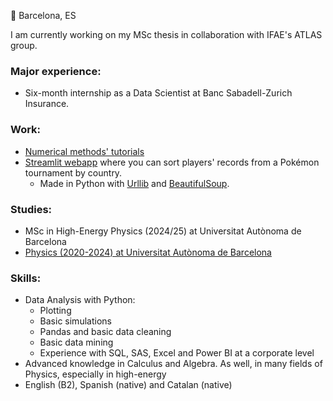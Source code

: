:round_pushpin: Barcelona, ES

I am currently working on my MSc thesis in collaboration with IFAE's ATLAS group.

### Major experience:
- Six-month internship as a Data Scientist at Banc Sabadell-Zurich Insurance.

 ### Work:
- [Numerical methods' tutorials](https://www.kaggle.com/code/carlosherreravzquez/calculating-pi-with-rice-mc-tutorial)
- [Streamlit webapp](https://lentejas1-vgc-records-main-x631ba.streamlit.app/) where you can sort players' records from a Pokémon tournament by country.
  - Made in Python with [Urllib](https://github.com/python/cpython/tree/3.11/Lib/urllib/) and [BeautifulSoup](https://www.crummy.com/software/BeautifulSoup/).

### Studies:
- MSc in High-Energy Physics (2024/25) at Universitat Autònoma de Barcelona
- [Physics (2020-2024) at Universitat Autònoma de Barcelona](https://www.uab.cat/web/estudiar/ehea-degrees/general-information-1216708259085.html?param1=1216102930384)

### Skills:
- Data Analysis with Python:
  - Plotting
  - Basic simulations
  - Pandas and basic data cleaning
  - Basic data mining
  - Experience with SQL, SAS, Excel and Power BI at a corporate level
- Advanced knowledge in Calculus and Algebra. As well, in many fields of Physics, especially in high-energy
- English (B2), Spanish (native) and Catalan (native)
